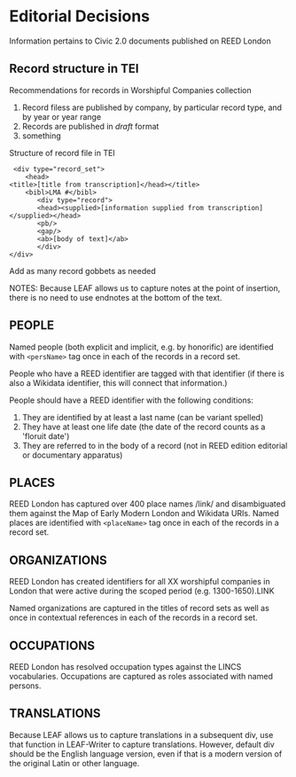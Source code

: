 # Editorial Decisions

Information pertains to Civic 2.0 documents published on REED London

## Record structure in TEI

Recommendations for records in Worshipful Companies collection

1. Record filess are published by company, by particular record type, and by year or year range
2. Records are published in _draft_ format
3. something

Structure of record file in TEI

```tei
 <div type="record_set">
    <head>
<title>[title from transcription]</head></title>
    <bibl>LMA #</bibl>
       <div type="record">
       <head><supplied>[information supplied from transcription]</supplied></head>
       <pb/>
       <gap/>
       <ab>[body of text]</ab>
       </div>
</div>
```

Add as many record gobbets as needed

NOTES: Because LEAF allows us to capture notes at the point of insertion, there is no need to use endnotes at the bottom of the text.

## PEOPLE

Named people (both explicit and implicit, e.g. by honorific) are identified with `<persName>` tag once in each of the records in a record set.

People who have a REED identifier are tagged with that identifier (if there is also a Wikidata identifier, this will connect that information.)

People should have a REED identifier with the following conditions:

1. They are identified by at least a last name (can be variant spelled)
2. They have at least one life date (the date of the record counts as a 'floruit date')
3. They are referred to in the body of a record (not in REED edition editorial or documentary apparatus)

## PLACES

REED London has captured over 400 place names /link/ and disambiguated them against the Map of Early Modern London and Wikidata URIs. Named places are identified with `<placeName>` tag once in each of the records in a record set.

## ORGANIZATIONS

REED London has created identifiers for all XX worshipful companies in London that were active during the scoped period (e.g. 1300-1650).LINK

Named organizations are captured in the titles of record sets as well as once in contextual references in each of the records in a record set.

## OCCUPATIONS

REED London has resolved occupation types against the LINCS vocabularies. Occupations are captured as roles associated with named persons. 

## TRANSLATIONS

Because LEAF allows us to capture translations in a subsequent div, use that function in LEAF-Writer to capture translations. However, default div should be the English language version, even if that is a modern version of the original Latin or other language.
